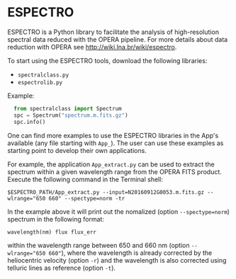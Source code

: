 # ESPECTRO
ESPECTRO is a Python library to facilitate the analysis of high-resolution spectral data reduced with the OPERA pipeline. For more details about data reduction with OPERA see http://wiki.lna.br/wiki/espectro. 

To start using the ESPECTRO tools, download the following libraries:

* `spectralclass.py`
* `espectrolib.py`

Example:
```python
  from spectralclass import Spectrum
  spc = Spectrum("spectrum.m.fits.gz")
  spc.info()
```
One can find more examples to use the ESPECTRO libraries in the App's available (any file starting with `App_`). The user can use these examples as starting point to develop their own applications.  

For example, the application `App_extract.py` can be used to extract the spectrum within a given wavelength range from the OPERA FITS product.  Execute the following command in the Terminal shell:

`
$ESPECTRO_PATH/App_extract.py --input=N20160912G0053.m.fits.gz --wlrange="650 660" --spectype=norm -tr
`

In the example above it will print out the nomalized (option `--spectype=norm`) spectrum in the following format:

`
wavelength(nm) flux flux_err
`

within the wavelength range between 650 and 660 nm (option `--wlrange="650 660"`), where the wavelength is already corrected by the heliocentric velocity (option `-r`) and the wavelength is also corrected using telluric lines as reference (option `-t`).

